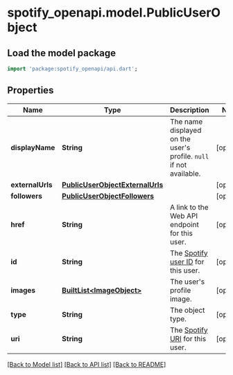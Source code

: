 # spotify_openapi.model.PublicUserObject

## Load the model package
```dart
import 'package:spotify_openapi/api.dart';
```

## Properties
Name | Type | Description | Notes
------------ | ------------- | ------------- | -------------
**displayName** | **String** | The name displayed on the user's profile. `null` if not available.  | [optional] 
**externalUrls** | [**PublicUserObjectExternalUrls**](PublicUserObjectExternalUrls.md) |  | [optional] 
**followers** | [**PublicUserObjectFollowers**](PublicUserObjectFollowers.md) |  | [optional] 
**href** | **String** | A link to the Web API endpoint for this user.  | [optional] 
**id** | **String** | The [Spotify user ID](/documentation/web-api/concepts/spotify-uris-ids) for this user.  | [optional] 
**images** | [**BuiltList&lt;ImageObject&gt;**](ImageObject.md) | The user's profile image.  | [optional] 
**type** | **String** | The object type.  | [optional] 
**uri** | **String** | The [Spotify URI](/documentation/web-api/concepts/spotify-uris-ids) for this user.  | [optional] 

[[Back to Model list]](../README.md#documentation-for-models) [[Back to API list]](../README.md#documentation-for-api-endpoints) [[Back to README]](../README.md)


